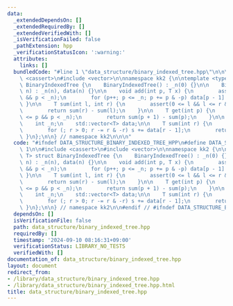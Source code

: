 ```yaml
---
data:
  _extendedDependsOn: []
  _extendedRequiredBy: []
  _extendedVerifiedWith: []
  _isVerificationFailed: false
  _pathExtension: hpp
  _verificationStatusIcon: ':warning:'
  attributes:
    links: []
  bundledCode: "#line 1 \"data_structure/binary_indexed_tree.hpp\"\n\n\n\n#include\
    \ <cassert>\n#include <vector>\n\nnamespace kk2 {\n\ntemplate <typename T> struct\
    \ BinaryIndexedTree {\n    BinaryIndexedTree() : _n(0) {}\n\n    BinaryIndexedTree(int\
    \ n) : _n(n), data(n) {}\n\n    void add(int p, T x) {\n        assert(0 <= p\
    \ && p < _n);\n        for (p++; p <= _n; p += p & -p) data[p - 1] += x;\n   \
    \ }\n\n    T sum(int l, int r) {\n        assert(0 <= l && l <= r && r <= _n);\n\
    \        return sum(r) - sum(l);\n    }\n\n    T get(int p) {\n        assert(0\
    \ <= p && p < _n);\n        return sum(p + 1) - sum(p);\n    }\n\n  private:\n\
    \    int _n;\n    std::vector<T> data;\n\n    T sum(int r) {\n        T s{};\n\
    \        for (; r > 0; r -= r & -r) s += data[r - 1];\n        return s;\n   \
    \ }\n};\n\n} // namespace kk2\n\n\n"
  code: "#ifndef DATA_STRUCTURE_BINARY_INDEXED_TREE_HPP\n#define DATA_STRUCTURE_BINARY_INDEXED_TREE_HPP\
    \ 1\n\n#include <cassert>\n#include <vector>\n\nnamespace kk2 {\n\ntemplate <typename\
    \ T> struct BinaryIndexedTree {\n    BinaryIndexedTree() : _n(0) {}\n\n    BinaryIndexedTree(int\
    \ n) : _n(n), data(n) {}\n\n    void add(int p, T x) {\n        assert(0 <= p\
    \ && p < _n);\n        for (p++; p <= _n; p += p & -p) data[p - 1] += x;\n   \
    \ }\n\n    T sum(int l, int r) {\n        assert(0 <= l && l <= r && r <= _n);\n\
    \        return sum(r) - sum(l);\n    }\n\n    T get(int p) {\n        assert(0\
    \ <= p && p < _n);\n        return sum(p + 1) - sum(p);\n    }\n\n  private:\n\
    \    int _n;\n    std::vector<T> data;\n\n    T sum(int r) {\n        T s{};\n\
    \        for (; r > 0; r -= r & -r) s += data[r - 1];\n        return s;\n   \
    \ }\n};\n\n} // namespace kk2\n\n#endif // #ifndef DATA_STRUCTURE_BINARY_INDEXED_TREE_HPP\n"
  dependsOn: []
  isVerificationFile: false
  path: data_structure/binary_indexed_tree.hpp
  requiredBy: []
  timestamp: '2024-09-10 08:16:31+09:00'
  verificationStatus: LIBRARY_NO_TESTS
  verifiedWith: []
documentation_of: data_structure/binary_indexed_tree.hpp
layout: document
redirect_from:
- /library/data_structure/binary_indexed_tree.hpp
- /library/data_structure/binary_indexed_tree.hpp.html
title: data_structure/binary_indexed_tree.hpp
---
```

